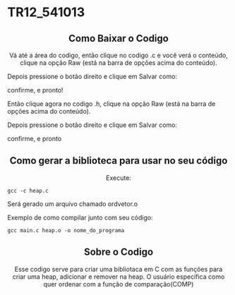 # TR12_541013

<h2 align="center">Como Baixar o Codigo</h2>

<p align="center">Vá até a área do codigo,
então clique no codigo .c e você verá o conteúdo,
clique na opção Raw (está na barra de opções acima do conteúdo).
  
Depois pressione o botão direito e clique em Salvar como:
  
confirme, e pronto!
  
Então clique agora no codigo .h,
clique na opção Raw (está na barra de opções acima do conteúdo).
  
Depois pressione o botão direito e clique em Salvar como:
  
confirme, e pronto</p>

<h2 align="center">Como gerar a biblioteca para usar no seu código</h2>

<p align="center"> Execute:

```
gcc -c heap.c
```

Será gerado um arquivo chamado ordvetor.o

Exemplo de como compilar junto com seu código:

```
gcc main.c heap.o -o nome_do_programa
```
</p>

<h2 align="center">Sobre o Codigo</h2>

<p align="center">Esse codigo serve para criar uma bibliotaca em C com as funções para criar uma heap, adicionar e remover na heap. O usuário específica como quer ordenar com a função de comparação(COMP)</p>
